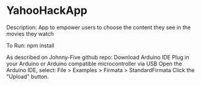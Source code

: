 YahooHackApp
======================

Description:
App to empower users to choose the content they see in the movies they watch

To Run:
npm install

As described on Johnny-Five github repo:
Download Arduino IDE
Plug in your Arduino or Arduino compatible microcontroller via USB
Open the Arduino IDE, select: File > Examples > Firmata > StandardFirmata
Click the "Upload" button.




